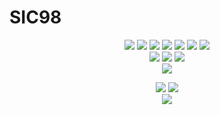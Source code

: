 # SIC98

<p align="center">
  <img src="https://img.shields.io/badge/-Python-3572A5?logo=python&logoColor=white">
  <img src="https://img.shields.io/badge/-HTML-E34c26?logo=HTML5&logoColor=white">
  <img src="https://img.shields.io/badge/-Javascript-F1e05A?logo=javascript&logoColor=white">
  <img src="https://img.shields.io/badge/-CSS3-563d7c?logo=CSS3&logoColor=white">
  <img src="https://img.shields.io/badge/-TypeScript-2b7489?logo=TypeScript&logoColor=white">
  <img src="https://img.shields.io/badge/-Rust-dea584?logo=rust&logoColor=white">
  <img src="https://img.shields.io/badge/-R-198CE7?logo=R&logoColor=white">
<br>
  <img src="https://img.shields.io/badge/-Docker-2496ED?logo=docker&logoColor=white">
  <img src="https://img.shields.io/badge/-PyCharm-000000?logo=pycharm&logoColor=white">
  <img src="https://img.shields.io/badge/-Visual_Studio_Code-007ACC?logo=Visual+Studio+Code&logoColor=white">
<br>
  <img src="https://img.shields.io/badge/-PyTorch-EE4C2C?logo=PyTorch&logoColor=white">
</p>
<p align="center">
  <a href="https://github.com/SIC98"><img src="https://img.shields.io/badge/GitHub-SIC98-181717?logo=github&logoColor=white"></a>
  <a href="https://huggingface.co/SIC98"><img src="https://img.shields.io/badge/🤗 HuggingFace-SIC98-181717"></a>
<br>
  <a href="mailto:shininchul98@gmail.com"><img src="https://img.shields.io/badge/Email-shininchul98@gmail.com-2196F3?logo=gmail&logoColor=white"></a>
</p>
